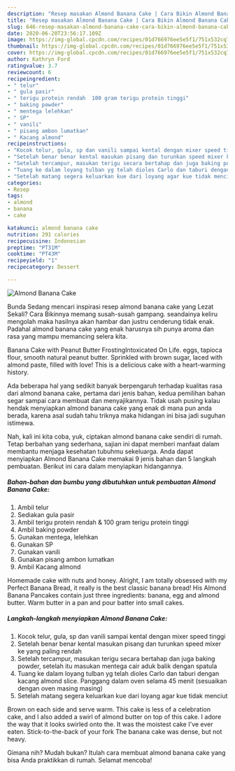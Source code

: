 ```yaml
---
description: "Resep masakan Almond Banana Cake | Cara Bikin Almond Banana Cake Yang Mudah Dan Praktis"
title: "Resep masakan Almond Banana Cake | Cara Bikin Almond Banana Cake Yang Mudah Dan Praktis"
slug: 646-resep-masakan-almond-banana-cake-cara-bikin-almond-banana-cake-yang-mudah-dan-praktis
date: 2020-06-20T23:56:17.109Z
image: https://img-global.cpcdn.com/recipes/01d766976ee5e5f1/751x532cq70/almond-banana-cake-foto-resep-utama.jpg
thumbnail: https://img-global.cpcdn.com/recipes/01d766976ee5e5f1/751x532cq70/almond-banana-cake-foto-resep-utama.jpg
cover: https://img-global.cpcdn.com/recipes/01d766976ee5e5f1/751x532cq70/almond-banana-cake-foto-resep-utama.jpg
author: Kathryn Ford
ratingvalue: 3.7
reviewcount: 6
recipeingredient:
- " telur"
- " gula pasir"
- " terigu protein rendah  100 gram terigu protein tinggi"
- " baking powder"
- " mentega lelehkan"
- " SP"
- " vanili"
- " pisang ambon lumatkan"
- " Kacang almond"
recipeinstructions:
- "Kocok telur, gula, sp dan vanili sampai kental dengan mixer speed tinggi"
- "Setelah benar benar kental masukan pisang dan turunkan speed mixer ke yang paling rendah"
- "Setelah tercampur, masukan terigu secara bertahap dan juga baking powder, setelah itu masukan mentega cair aduk balik dengan spatula"
- "Tuang ke dalam loyang tulban yg telah dioles Carlo dan taburi dengan kacang almond slice. Panggang dalam oven selama 45 menit (sesuaikan dengan oven masing masing)"
- "Setelah matang segera keluarkan kue dari loyang agar kue tidak menciut"
categories:
- Resep
tags:
- almond
- banana
- cake

katakunci: almond banana cake 
nutrition: 291 calories
recipecuisine: Indonesian
preptime: "PT31M"
cooktime: "PT43M"
recipeyield: "1"
recipecategory: Dessert

---
```



![Almond Banana Cake](https://img-global.cpcdn.com/recipes/01d766976ee5e5f1/751x532cq70/almond-banana-cake-foto-resep-utama.jpg)

Bunda Sedang mencari inspirasi resep almond banana cake yang Lezat Sekali? Cara Bikinnya memang susah-susah gampang. seandainya keliru mengolah maka hasilnya akan hambar dan justru cenderung tidak enak. Padahal almond banana cake yang enak harusnya sih punya aroma dan rasa yang mampu memancing selera kita.

Banana Cake with Peanut Butter FrostingIntoxicated On Life. eggs, tapioca flour, smooth natural peanut butter. Sprinkled with brown sugar, laced with almond paste, filled with love! This is a delicious cake with a heart-warming history.

Ada beberapa hal yang sedikit banyak berpengaruh terhadap kualitas rasa dari almond banana cake, pertama dari jenis bahan, kedua pemilihan bahan segar sampai cara membuat dan menyajikannya. Tidak usah pusing kalau hendak menyiapkan almond banana cake yang enak di mana pun anda berada, karena asal sudah tahu triknya maka hidangan ini bisa jadi suguhan istimewa.


Nah, kali ini kita coba, yuk, ciptakan almond banana cake sendiri di rumah. Tetap berbahan yang sederhana, sajian ini dapat memberi manfaat dalam membantu menjaga kesehatan tubuhmu sekeluarga. Anda dapat menyiapkan Almond Banana Cake memakai 9 jenis bahan dan 5 langkah pembuatan. Berikut ini cara dalam menyiapkan hidangannya.

<!--inarticleads1-->

##### Bahan-bahan dan bumbu yang dibutuhkan untuk pembuatan Almond Banana Cake:

1. Ambil  telur
1. Sediakan  gula pasir
1. Ambil  terigu protein rendah &amp; 100 gram terigu protein tinggi
1. Ambil  baking powder
1. Gunakan  mentega, lelehkan
1. Gunakan  SP
1. Gunakan  vanili
1. Gunakan  pisang ambon lumatkan
1. Ambil  Kacang almond


Homemade cake with nuts and honey. Alright, I am totally obsessed with my Perfect Banana Bread, it really is the best classic banana bread! His Almond Banana Pancakes contain just three ingredients: banana, egg and almond butter. Warm butter in a pan and pour batter into small cakes. 

<!--inarticleads2-->

##### Langkah-langkah menyiapkan Almond Banana Cake:

1. Kocok telur, gula, sp dan vanili sampai kental dengan mixer speed tinggi
1. Setelah benar benar kental masukan pisang dan turunkan speed mixer ke yang paling rendah
1. Setelah tercampur, masukan terigu secara bertahap dan juga baking powder, setelah itu masukan mentega cair aduk balik dengan spatula
1. Tuang ke dalam loyang tulban yg telah dioles Carlo dan taburi dengan kacang almond slice. Panggang dalam oven selama 45 menit (sesuaikan dengan oven masing masing)
1. Setelah matang segera keluarkan kue dari loyang agar kue tidak menciut


Brown on each side and serve warm. This cake is less of a celebration cake, and I also added a swirl of almond butter on top of this cake. I adore the way that it looks swirled onto the. It was the moistest cake I&#39;ve ever eaten. Stick-to-the-back of your fork The banana cake was dense, but not heavy. 

Gimana nih? Mudah bukan? Itulah cara membuat almond banana cake yang bisa Anda praktikkan di rumah. Selamat mencoba!
